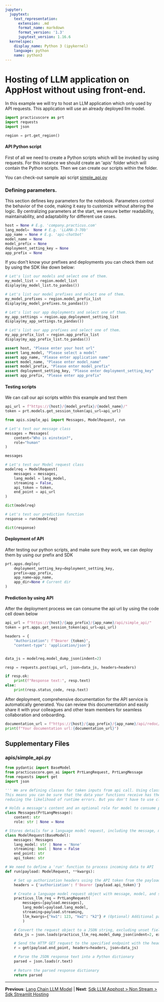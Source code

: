 ```yaml
---
jupyter:
  jupytext:
    text_representation:
      extension: .md
      format_name: markdown
      format_version: '1.3'
      jupytext_version: 1.16.6
  kernelspec:
    display_name: Python 3 (ipykernel)
    language: python
    name: python3
---
```


# Hosting of LLM application on AppHost without using front-end.

In this example we will try to host an LLM application which only used by API requests. This application will use an already deployed llm model.


```python
import practicuscore as prt
import requests 
import json

region = prt.get_region()
```

#### API Python script

First of all we need to create a Python scripts which will be invoked by using requests. For this instance we should create an 'apis' folder which will contain the Python scripts. Then we can create our scripts within the folder.

You can check-out sample api script [simple_api.py](apis/simple_api.py)


### Defining parameters.
 
This section defines key parameters for the notebook. Parameters control the behavior of the code, making it easy to customize without altering the logic. By centralizing parameters at the start, we ensure better readability, maintainability, and adaptability for different use cases.
 

```python
host = None # E.g. 'company.practicus.com'
lang_model=  None # E.g. 'LLAMA-3-70b'
app_name = None # E.g. 'api-chatbot'
model_name = None
model_prefix = None
deployment_setting_key = None
app_prefix = None
```

If you don't know your prefixes and deployments you can check them out by using the SDK like down below:
 

```python
# Let's list our models and select one of them.
my_model_list = region.model_list
display(my_model_list.to_pandas())
```

```python
# Let's list our model prefixes and select one of them.
my_model_prefixes = region.model_prefix_list
display(my_model_prefixes.to_pandas())
```

```python
# Let's list our app deployments and select one of them.
my_app_settings = region.app_deployment_setting_list
display(my_app_settings.to_pandas())

```

```python
# Let's list our app prefixes and select one of them.
my_app_prefix_list = region.app_prefix_list
display(my_app_prefix_list.to_pandas())
```

```python
assert host, "Please enter your host url"
assert lang_model, "Please select a model"
assert app_name, "Please enter application name"
assert model_name, "Please enter model_name"
assert model_prefix, "Please enter model_prefix"
assert deployment_setting_key, "Please enter deployment_setting_key"
assert app_prefix, "Please enter app_prefix"
```

#### Testing scripts

We can call our api scripts withIn this example and test them

```python
api_url = f"https://{host}/{model_prefix}/{model_name}/"
token = prt.models.get_session_token(api_url=api_url)
```

```python
from apis.simple_api import Messages, ModelRequest, run

# Let's test our message class
messages = Messages(
    content="Who is einstein?", 
    role="human"
)

messages
```

```python
# Let's test our Model request class
modelreq = ModelRequest(
    messages = messages,
    lang_model = lang_model,
    streaming = False,
    api_token = token,
    end_point = api_url
)

dict(modelreq)
```

```python
# Let's test our prediction function
response = run(modelreq)

dict(response)
```

#### Deployment of API

After testing our python scripts, and make sure they work, we can deploy them by using our prefix and SDK

```python
prt.apps.deploy(
    deployment_setting_key=deployment_setting_key,
    prefix=app_prefix,
    app_name=app_name,
    app_dir=None # Current dir
)
```

#### Prediction by using API

After the deployment process we can consume the api url by using the code cell down below

```python
api_url = f"https://{host}/{app_prefix}/{app_name}/api/simple_api/"
token = prt.apps.get_session_token(api_url=api_url)
```

```python
headers = {
    "Authorization": f"Bearer {token}",
    "content-type": 'application/json'}


data_js = modelreq.model_dump_json(indent=2)

resp = requests.post(api_url, json=data_js, headers=headers)

if resp.ok:
    print(f"Response text:", resp.text)
else:
    print(resp.status_code, resp.text)
```

After deployment, comprehensive documentation for the API service is automatically generated. You can review this documentation and easily share it with your colleagues and other team members for seamless collaboration and onboarding.

```python
documentation_url = f"https://{host}/{app_prefix}/{app_name}/api/redoc/"
print(f"Your documentation url:{documentation_url}")
```


## Supplementary Files

### apis/simple_api.py
```python
from pydantic import BaseModel
from practicuscore.gen_ai import PrtLangRequest, PrtLangMessage
from requests import get
import json

''' We are defining classes for taken inputs from api call. Using classes allows you to enforce type safety. 
This means you can be sure that the data your functions receive has the correct types and structure, 
reducing the likelihood of runtime errors. But you don't have to use classes while creating api scripts.'''

# Holds a message's content and an optional role for model to consume prompts.
class Messages(PrtLangMessage):
    content: str
    role: str | None = None

# Stores details for a language model request, including the message, model type, and API information.
class ModelRequest(BaseModel):
    messages: Messages
    lang_model: str | None = 'None'
    streaming: bool | None = False
    end_point: str
    api_token: str

# We need to define a 'run' function to process incoming data to API
def run(payload: ModelRequest, **kwargs):

    # Set up authorization headers using the API token from the payload
    headers = {'authorization': f'Bearer {payload.api_token}'}

    # Create a language model request object with message, model, and streaming options
    practicus_llm_req = PrtLangRequest(
        messages=[payload.messages],
        lang_model=payload.lang_model,
        streaming=payload.streaming,
        llm_kwargs={"kw1": 123, "kw2": "k2"} # (Optional) Additional parameters for the language model could be added here
        )

    # Convert the request object to a JSON string, excluding unset fields
    data_js = json.loads(practicus_llm_req.model_dump_json(indent=2, exclude_unset=True))

    # Send the HTTP GET request to the specified endpoint with the headers and JSON data
    r = get(payload.end_point, headers=headers, json=data_js)

    # Parse the JSON response text into a Python dictionary
    parsed = json.loads(r.text)
    
    # Return the parsed response dictionary
    return parsed
```


---

**Previous**: [Lang Chain LLM Model](../../advanced-langchain/lang-chain-llm-model.md) | **Next**: [Sdk LLM Apphost > Non Stream > Sdk Streamlit Hosting](../sdk-llm-apphost/non-stream/sdk-streamlit-hosting.md)
